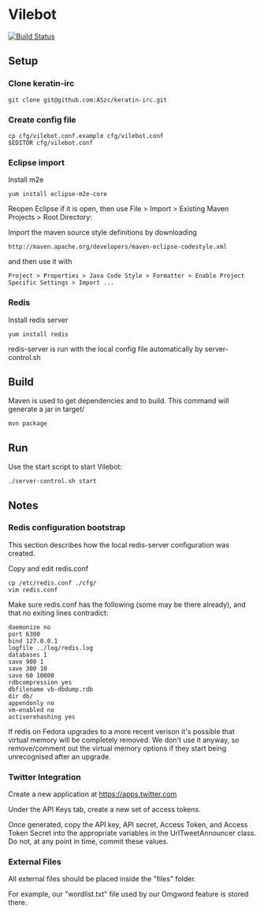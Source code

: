 # Vilebot
[![Build Status](https://travis-ci.org/oldterns/VileBot.svg?branch=master)](https://travis-ci.org/oldterns/VileBot)

## Setup

### Clone keratin-irc

    git clone git@github.com:ASzc/keratin-irc.git

### Create config file

    cp cfg/vilebot.conf.example cfg/vilebot.conf
    $EDITOR cfg/vilebot.conf

### Eclipse import

Install m2e

    yum install eclipse-m2e-core

Reopen Eclipse if it is open, then use File > Import > Existing Maven Projects > Root Directory: <local repo location>

Import the maven source style definitions by downloading

    http://maven.apache.org/developers/maven-eclipse-codestyle.xml

and then use it with

    Project > Properties > Java Code Style > Formatter > Enable Project Specific Settings > Import ...

### Redis

Install redis server

    yum install redis

redis-server is run with the local config file automatically by server-control.sh

## Build

Maven is used to get dependencies and to build. This command will generate a jar in target/

    mvn package

## Run

Use the start script to start Vilebot:

    ./server-control.sh start

## Notes

### Redis configuration bootstrap

This section describes how the local redis-server configuration was created.

Copy and edit redis.conf

    cp /etc/redis.conf ./cfg/
    vim redis.conf

Make sure redis.conf has the following (some may be there already), and that no exiting lines contradict:

    daemonize no
    port 6300
    bind 127.0.0.1
    logfile ../log/redis.log
    databases 1
    save 900 1
    save 300 10
    save 60 10000
    rdbcompression yes
    dbfilename vb-dbdump.rdb
    dir db/
    appendonly no
    vm-enabled no
    activerehashing yes

If redis on Fedora upgrades to a more recent verison it's possible that virtual memory will be completely removed. We don't use it anyway, so remove/comment out the virtual memory options if they start being unrecognised after an upgrade.

### Twitter Integration

Create a new application at https://apps.twitter.com

Under the API Keys tab, create a new set of access tokens.

Once generated, copy the API key, API secret, Access Token, and Access Token Secret into the appropriate variables in the UrlTweetAnnouncer class. Do not, at any point in time, commit these values.

### External Files

All external files should be placed inside the "files" folder. 

For example, our "wordlist.txt" file used by our Omgword feature is stored there.
